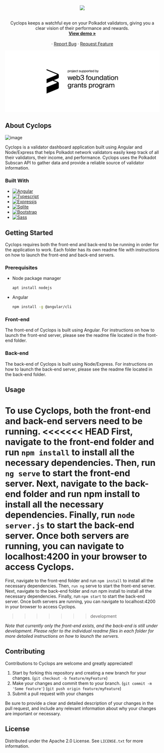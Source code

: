 <!-- PROJECT LOGO -->
<br />
<div align="center">
<img src="https://user-images.githubusercontent.com/34348870/221376798-866f34c8-5a1e-4194-be8c-b1888ac43f65.png">

  <p align="center" style="margin-top: 30px;">
    Cyclops keeps a watchful eye on your Polkadot validators, giving you a clear vision of their performance and rewards.
    <br />
    <a href="https://cyclops.decentradot.com"><strong>View demo »</strong></a>
    <br />
    <br />
    ·
    <a href="https://github.com/ArthurHoeke/cyclops/issues/new">Report Bug</a>
    ·
    <a href="https://github.com/ArthurHoeke/cyclops/issues/new">Request Feature</a>
  </p>
</div>

<img style="width: 100%; height: 200px;" src="https://raw.githubusercontent.com/w3f/Grants-Program/00855ef70bc503433dc9fccc057c2f66a426a82b/static/img/badge_black.svg">


<!-- ABOUT THE PROJECT -->
## About Cyclops

![image](https://user-images.githubusercontent.com/34348870/221375772-0d258226-c6eb-4267-83ca-8c96553e4298.png)

Cyclops is a validator dashboard application built using Angular and Node/Express that helps Polkadot network validators easily keep track of all their validators, their income, and performance. Cyclops uses the Polkadot Subscan API to gather data and provide a reliable source of validator information.



### Built With

* [![Angular][Angular.io]][Angular-url]
* [![Typescript][Typescriptlang.org]][Typescript-url]
* [![Expressjs][Expressjs.com]][Expressjs-url]
* [![Sqlite][Sqlite.org]][Sqlite-url]
* [![Bootstrap][Bootstrap.com]][Bootstrap-url]
* [![Sass][Sass-lang.com]][Sass-url]



<!-- GETTING STARTED -->
## Getting Started

Cyclops requires both the front-end and back-end to be running in order for the application to work. Each folder has its own readme file with instructions on how to launch the front-end and back-end servers.

### Prerequisites

* Node package manager
  ```sh
  apt install nodejs
  ```
  
* Angular
  ```sh
  npm install -g @angular/cli
  ```

### Front-end

The front-end of Cyclops is built using Angular. For instructions on how to launch the front-end server, please see the readme file located in the front-end folder.

### Back-end

The back-end of Cyclops is built using Node/Express. For instructions on how to launch the back-end server, please see the readme file located in the back-end folder.

<!-- USAGE EXAMPLES -->
## Usage

To use Cyclops, both the front-end and back-end servers need to be running.
<<<<<<< HEAD
First, navigate to the front-end folder and run ```npm install``` to install all the necessary dependencies. Then, run ```ng serve``` to start the front-end server. Next, navigate to the back-end folder and run npm install to install all the necessary dependencies. Finally, run ```node server.js``` to start the back-end server. Once both servers are running, you can navigate to localhost:4200 in your browser to access Cyclops.
=======
First, navigate to the front-end folder and run ```npm install``` to install all the necessary dependencies. Then, ```run ng``` serve to start the front-end server. Next, navigate to the back-end folder and run npm install to install all the necessary dependencies. Finally, run ```npm start``` to start the back-end server. Once both servers are running, you can navigate to localhost:4200 in your browser to access Cyclops.
>>>>>>> development

_Note that currently only the front-end exists, and the back-end is still under development. Please refer to the individual readme files in each folder for more detailed instructions on how to launch the servers._


<!-- CONTRIBUTING -->
## Contributing

Contributions to Cyclops are welcome and greatly appreciated!

1. Start by forking this repository and creating a new branch for your changes. (`git checkout -b feature/myFeature`)
2. Make your changes and commit them to your branch. (`git commit -m 'Some feature'`) (`git push origin feature/myFeature`)
3. Submit a pull request with your changes

Be sure to provide a clear and detailed description of your changes in the pull request, and include any relevant information about why your changes are important or necessary.

<!-- LICENSE -->
## License

Distributed under the Apache 2.0 License. See `LICENSE.txt` for more information.

[Angular.io]: https://img.shields.io/badge/Angular-DD0031?style=for-the-badge&logo=angular&logoColor=white
[Angular-url]: https://angular.io/
[Bootstrap.com]: https://img.shields.io/badge/Bootstrap-563D7C?style=for-the-badge&logo=bootstrap&logoColor=white
[Bootstrap-url]: https://getbootstrap.com
[Typescriptlang.org]: https://img.shields.io/badge/Typescript-0769AD?style=for-the-badge&logo=typescript&logoColor=white
[Typescript-url]: https://typescriptlang.org
[Expressjs.com]: https://img.shields.io/badge/Express-FFFFFF?style=for-the-badge&logo=express&logoColor=black
[Expressjs-url]: https://expressjs.com/
[Sass-lang.com]:https://img.shields.io/badge/sass-bf4080?style=for-the-badge&logo=sass&logoColor=white
[Sass-url]: https://sass-lang.com/
[Sqlite.org]:https://img.shields.io/badge/sqlite-044a64?style=for-the-badge&logo=sqlite&logoColor=white
[Sqlite-url]: https://sqlite.org/
